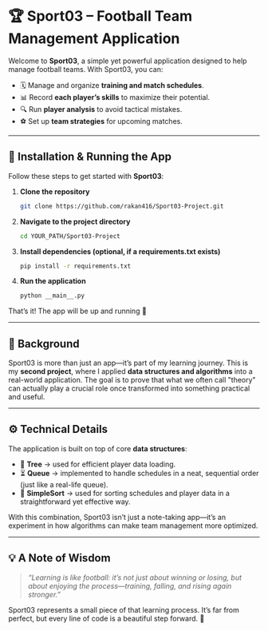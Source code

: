 # 🏆 Sport03 – Football Team Management Application

Welcome to **Sport03**, a simple yet powerful application designed to help manage football teams.
With Sport03, you can:

* 🗓️ Manage and organize **training and match schedules**.
* 📊 Record **each player’s skills** to maximize their potential.
* 🔍 Run **player analysis** to avoid tactical mistakes.
* ⚽ Set up **team strategies** for upcoming matches.

---

## 🚀 Installation & Running the App

Follow these steps to get started with **Sport03**:

1. **Clone the repository**

   ```bash
   git clone https://github.com/rakan416/Sport03-Project.git
   ```

2. **Navigate to the project directory**

   ```bash
   cd YOUR_PATH/Sport03-Project
   ```

3. **Install dependencies (optional, if a requirements.txt exists)**

   ```bash
   pip install -r requirements.txt
   ```

4. **Run the application**

   ```bash
   python __main__.py
   ```

That’s it! The app will be up and running 🎉

---

## 🎯 Background

Sport03 is more than just an app—it’s part of my learning journey.
This is my **second project**, where I applied **data structures and algorithms** into a real-world application.
The goal is to prove that what we often call "theory" can actually play a crucial role once transformed into something practical and useful.

---

## ⚙️ Technical Details

The application is built on top of core **data structures**:

* 🌳 **Tree** → used for efficient player data loading.
* ⏳ **Queue** → implemented to handle schedules in a neat, sequential order (just like a real-life queue).
* 🔄 **SimpleSort** → used for sorting schedules and player data in a straightforward yet effective way.

With this combination, Sport03 isn’t just a note-taking app—it’s an experiment in how algorithms can make team management more optimized.

---

## 💡 A Note of Wisdom

> *“Learning is like football: it’s not just about winning or losing, but about enjoying the process—training, falling, and rising again stronger.”*

Sport03 represents a small piece of that learning process. It’s far from perfect, but every line of code is a beautiful step forward. 🚀
